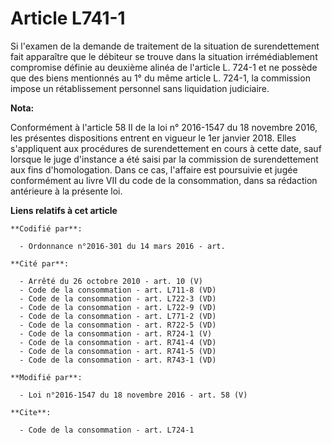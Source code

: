 # Article L741-1

Si l'examen de la demande de traitement de la situation de surendettement fait apparaître que le débiteur se trouve dans la
situation irrémédiablement compromise définie au deuxième alinéa de l'article L. 724-1 et ne possède que des biens mentionnés
au 1° du même article L. 724-1, la commission impose un rétablissement personnel sans liquidation judiciaire.

**Nota:**

Conformément à l'article 58 II de la loi n° 2016-1547 du 18 novembre 2016, les présentes dispositions entrent en vigueur le
1er janvier 2018. Elles s'appliquent aux procédures de surendettement en cours à cette date, sauf lorsque le juge d'instance
a été saisi par la commission de surendettement aux fins d'homologation. Dans ce cas, l'affaire est poursuivie et jugée
conformément au livre VII du code de la consommation, dans sa rédaction antérieure à la présente loi.

**Liens relatifs à cet article**

	**Codifié par**:

	  - Ordonnance n°2016-301 du 14 mars 2016 - art.

	**Cité par**:

	  - Arrêté du 26 octobre 2010 - art. 10 (V)
	  - Code de la consommation - art. L711-8 (VD)
	  - Code de la consommation - art. L722-3 (VD)
	  - Code de la consommation - art. L722-9 (VD)
	  - Code de la consommation - art. L771-2 (VD)
	  - Code de la consommation - art. R722-5 (VD)
	  - Code de la consommation - art. R724-1 (V)
	  - Code de la consommation - art. R741-4 (VD)
	  - Code de la consommation - art. R741-5 (VD)
	  - Code de la consommation - art. R743-1 (VD)

	**Modifié par**:

	  - Loi n°2016-1547 du 18 novembre 2016 - art. 58 (V)

	**Cite**:

	  - Code de la consommation - art. L724-1
